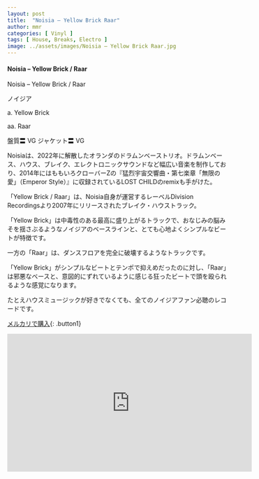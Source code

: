 ```yaml
---
layout: post
title:  "Noisia – Yellow Brick Raar"
author: mmr
categories: [ Vinyl ]
tags: [ House, Breaks, Electro ]
image: ../assets/images/Noisia – Yellow Brick Raar.jpg
---
```


#### Noisia – Yellow Brick / Raar

Noisia – Yellow Brick / Raar

ノイジア

a. Yellow Brick

aa. Raar


盤質〓 VG
ジャケット〓 VG

Noisiaは、2022年に解散したオランダのドラムンベーストリオ。ドラムンベース、ハウス、ブレイク、エレクトロニックサウンドなど幅広い音楽を制作しており、2014年にはももいろクローバーZの『猛烈宇宙交響曲・第七楽章「無限の愛」（Emperor Style）』に収録されているLOST CHILDのremixも手がけた。

「Yellow Brick / Raar」は、Noisia自身が運営するレーベルDivision Recordingsより2007年にリリースされたブレイク・ハウストラック。

「Yellow Brick」は中毒性のある最高に盛り上がるトラックで、おなじみの脳みそを揺さぶるようなノイジアのベースラインと、とても心地よくシンプルなビートが特徴です。

一方の「Raar」は、ダンスフロアを完全に破壊するようなトラックです。

「Yellow Brick」がシンプルなビートとテンポで抑えめだったのに対し、「Raar」は邪悪なベースと、意図的にずれているように感じる狂ったビートで頭を殴られるような感覚になります。

たとえハウスミュージックが好きでなくても、全てのノイジアファン必聴のレコードです。

[メルカリで購入](https://jp.mercari.com/item/m91335600538?afid=6142608987){: .button1}


<iframe width="560" height="315" src="https://www.youtube.com/embed/LPYrnOWLEC4?si=uAQ6gHXQBGEBH8RV" title="YouTube video player" frameborder="0" allow="accelerometer; autoplay; clipboard-write; encrypted-media; gyroscope; picture-in-picture; web-share" referrerpolicy="strict-origin-when-cross-origin" allowfullscreen></iframe>
